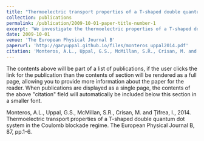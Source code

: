 ```yaml
---
title: "Thermoelectric transport properties of a T-shaped double quantum dot system in the Coulomb blockade regime"
collection: publications
permalink: /publication/2009-10-01-paper-title-number-1
excerpt: 'We investigate the thermoelectric properties of a T-shaped double quantum dot system described by a generalized Anderson Hamiltonian. The system's electrical conduction (G) and the fundamental thermoelectric parameters such as the Seebeck coefficient (S) and the thermal conductivity (κ), along with the system's thermoelectric figure of merit (ZT) are numerically estimated based on a Green's function formalism that includes contributions up to the Hartree-Fock level. Our results account for finite onsite Coulomb interaction terms in both component quantum dots and discuss various ways leading to an enhanced thermoelectric figure of merit for the system. We demonstrate that the presence of Fano resonances in the Coulomb blockade regime is responsible for a strong violation of the Wiedemann-Franz law and a considerable enhancement of the system's figure of merit (ZT).'
date: 2009-10-01
venue: 'The European Physical Journal B'
paperurl: 'http://garyuppal.github.io/files/monteros_uppal2014.pdf'
citation: 'Monteros, A.L., Uppal, G.S., McMillan, S.R., Crisan, M. and Ţifrea, I. (2014). &quot;Thermoelectric transport properties of a T-shaped double quantum dot system in the Coulomb blockade regime.&quot; <i>The European Physical Journal B</i>.'
---
```


The contents above will be part of a list of publications, if the user clicks the link for the publication than the contents of section will be rendered as a full page, allowing you to provide more information about the paper for the reader. When publications are displayed as a single page, the contents of the above "citation" field will automatically be included below this section in a smaller font.

Monteros, A.L., Uppal, G.S., McMillan, S.R., Crisan, M. and Ţifrea, I., 2014. Thermoelectric transport properties of a T-shaped double quantum dot system in the Coulomb blockade regime. The European Physical Journal B, 87, pp.1-6.
